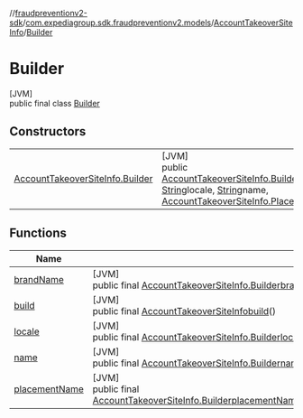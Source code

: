 //[fraudpreventionv2-sdk](../../../../index.md)/[com.expediagroup.sdk.fraudpreventionv2.models](../../index.md)/[AccountTakeoverSiteInfo](../index.md)/[Builder](index.md)

# Builder

[JVM]\
public final class [Builder](index.md)

## Constructors

| | |
|---|---|
| [AccountTakeoverSiteInfo.Builder](-account-takeover-site-info.-builder.md) | [JVM]<br>public [AccountTakeoverSiteInfo.Builder](index.md)[AccountTakeoverSiteInfo.Builder](-account-takeover-site-info.-builder.md)([String](https://docs.oracle.com/javase/8/docs/api/java/lang/String.html)brandName, [String](https://docs.oracle.com/javase/8/docs/api/java/lang/String.html)locale, [String](https://docs.oracle.com/javase/8/docs/api/java/lang/String.html)name, [AccountTakeoverSiteInfo.PlacementName](../-placement-name/index.md)placementName) |

## Functions

| Name | Summary |
|---|---|
| [brandName](brand-name.md) | [JVM]<br>public final [AccountTakeoverSiteInfo.Builder](index.md)[brandName](brand-name.md)([String](https://docs.oracle.com/javase/8/docs/api/java/lang/String.html)brandName) |
| [build](build.md) | [JVM]<br>public final [AccountTakeoverSiteInfo](../index.md)[build](build.md)() |
| [locale](locale.md) | [JVM]<br>public final [AccountTakeoverSiteInfo.Builder](index.md)[locale](locale.md)([String](https://docs.oracle.com/javase/8/docs/api/java/lang/String.html)locale) |
| [name](name.md) | [JVM]<br>public final [AccountTakeoverSiteInfo.Builder](index.md)[name](name.md)([String](https://docs.oracle.com/javase/8/docs/api/java/lang/String.html)name) |
| [placementName](placement-name.md) | [JVM]<br>public final [AccountTakeoverSiteInfo.Builder](index.md)[placementName](placement-name.md)([AccountTakeoverSiteInfo.PlacementName](../-placement-name/index.md)placementName) |
